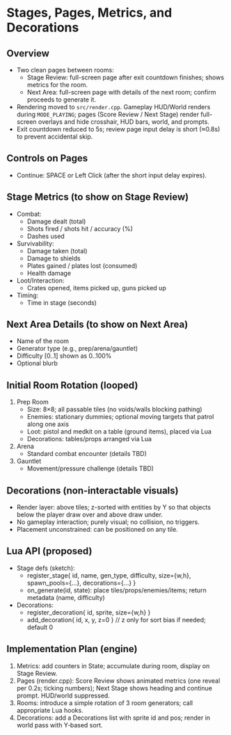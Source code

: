 Stages, Pages, Metrics, and Decorations
=======================================

Overview
--------
- Two clean pages between rooms:
  - Stage Review: full-screen page after exit countdown finishes; shows metrics for the room.
  - Next Area: full-screen page with details of the next room; confirm proceeds to generate it.
- Rendering moved to `src/render.cpp`. Gameplay HUD/World renders during `MODE_PLAYING`; pages (Score Review / Next Stage) render full-screen overlays and hide crosshair, HUD bars, world, and prompts.
- Exit countdown reduced to 5s; review page input delay is short (≈0.8s) to prevent accidental skip.

Controls on Pages
-----------------
- Continue: SPACE or Left Click (after the short input delay expires).

Stage Metrics (to show on Stage Review)
---------------------------------------
- Combat:
  - Damage dealt (total)
  - Shots fired / shots hit / accuracy (%)
  - Dashes used
- Survivability:
  - Damage taken (total)
  - Damage to shields
  - Plates gained / plates lost (consumed)
  - Health damage
- Loot/Interaction:
  - Crates opened, items picked up, guns picked up
- Timing:
  - Time in stage (seconds)

Next Area Details (to show on Next Area)
----------------------------------------
- Name of the room
- Generator type (e.g., prep/arena/gauntlet)
- Difficulty [0..1] shown as 0..100%
- Optional blurb

Initial Room Rotation (looped)
-----------------------------
1) Prep Room
   - Size: 8×8; all passable tiles (no voids/walls blocking pathing)
   - Enemies: stationary dummies; optional moving targets that patrol along one axis
   - Loot: pistol and medkit on a table (ground items), placed via Lua
   - Decorations: tables/props arranged via Lua
2) Arena
   - Standard combat encounter (details TBD)
3) Gauntlet
   - Movement/pressure challenge (details TBD)

Decorations (non-interactable visuals)
--------------------------------------
- Render layer: above tiles; z-sorted with entities by Y so that objects below the player draw over and above draw under.
- No gameplay interaction; purely visual; no collision, no triggers.
- Placement unconstrained: can be positioned on any tile.

Lua API (proposed)
------------------
- Stage defs (sketch):
  - register_stage{ id, name, gen_type, difficulty, size={w,h}, spawn_pools={...}, decorations={...} }
  - on_generate(id, state): place tiles/props/enemies/items; return metadata (name, difficulty)
- Decorations:
  - register_decoration{ id, sprite, size={w,h} }
  - add_decoration{ id, x, y, z=0 } // z only for sort bias if needed; default 0

Implementation Plan (engine)
----------------------------
1) Metrics: add counters in State; accumulate during room, display on Stage Review.
2) Pages (render.cpp): Score Review shows animated metrics (one reveal per 0.2s; ticking numbers); Next Stage shows heading and continue prompt. HUD/world suppressed.
3) Rooms: introduce a simple rotation of 3 room generators; call appropriate Lua hooks.
4) Decorations: add a Decorations list with sprite id and pos; render in world pass with Y‑based sort.
